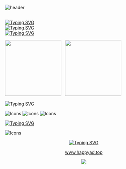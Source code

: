 ![header](https://capsule-render.vercel.app/api?type=waving&color=timeGradient&height=300&section=header&text=Hi,There!&fontSize=90)

<br>[![Typing SVG](https://readme-typing-svg.demolab.com?font=Oswald&pause=1000&color=5213F7&vCenter=true&width=435&lines=+This+is+happyAD%EF%BC%81;I'm+studying+in+NUAA)](https://git.io/typing-svg)
<br>[![Typing SVG](https://readme-typing-svg.demolab.com?font=ZCOOL+QingKe+HuangYou&duration=1&color=6B11FF&vCenter=true&repeat=false&width=435&lines=%E7%94%B5%E7%B1%BB%E4%B8%93%E4%B8%9A%E5%AD%A6%E7%94%9F%E4%B8%80%E5%90%8D+)](https://git.io/typing-svg)
<br>[![Typing SVG](https://readme-typing-svg.demolab.com?font=ZCOOL+QingKe+HuangYou&duration=1&color=6B11FF&vCenter=true&repeat=false&width=435&lines=+CKYF%E7%AE%97%E6%B3%95%E5%86%85%E9%AC%BC%E7%BB%84%EF%BC%88%E6%9B%BE%E7%BB%8F%E6%98%AF%E7%94%B5%E6%8E%A7%E7%BB%84%E7%9A%84%EF%BC%89)](https://git.io/typing-svg)


<div align="left">
    <img height="180em" src="https://github-readme-stats.vercel.app/api?username=happyADD&count_private=true&show_icons=true&theme=ambient_gradient" />
    &nbsp; <img height="180em" src="https://github-readme-stats.vercel.app/api/top-langs/?username=happyADD&hide=CSS&layout=compact&theme=ambient_gradient" />
</div>



[![Typing SVG](https://readme-typing-svg.demolab.com?font=Rubik+Mono+One&pause=1000&color=000000&vCenter=true&width=435&lines=%3E%3EDelving+into%3A)](https://git.io/typing-svg)
<div align="left">
  <img src="https://skillicons.dev/icons?i=autocad,clion,matlab,pycharm,vim,vscode" alt="Icons" />
  <img src="https://skillicons.dev/icons?i=anaconda,bash,git,github,linux,powershell" alt="Icons" />
  <img src="https://skillicons.dev/icons?i=c,cpp,cmake,latex,md,opencv,py,pytorch,ros,ubuntu,wordpress" alt="Icons" />
</div>

[![Typing SVG](https://readme-typing-svg.demolab.com?font=Rubik+Mono+One&size=15&pause=1000&color=000000&vCenter=true&width=435&lines=%3E%3ELimited+exposure%2C+Eager+to+learn+in+the+future%3A)](https://git.io/typing-svg)<div align="left">
<div align="left">
  <img src="https://skillicons.dev/icons?i=javascript,html,raspberrypi,vue" alt="Icons" />
</div>

<!---
happyADD/happyADD is a ✨ special ✨ repository because its `README.md` (this file) appears on your GitHub profile.
You can click the Preview link to take a look at your changes.
--->

<div align="center">  
  
[![Typing SVG](https://readme-typing-svg.demolab.com?font=ZCOOL+QingKe+HuangYou&size=30&duration=1&color=6B11FF&vCenter=true&repeat=false&width=435&lines=%E6%AC%A2%E8%BF%8E%E8%AE%BF%E9%97%AE%EF%BC%9A)](https://git.io/typing-svg)
<a>

  www.happyad.top
</a>
</div>


<p align="center">
<img src="https://capsule-render.vercel.app/api?type=waving&color=timeGradient&height=300&&section=footer&text=THE%20END&fontSize=90&fontAlign=50&fontAlignY=70&desc=Hope%20your%20program%20is%20bug-free!&descAlign=50&descSize=30&descAlignY=40&animation=twinkling" />
</p>
